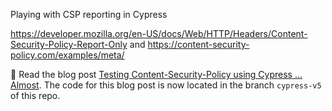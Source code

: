 Playing with CSP reporting in Cypress

https://developer.mozilla.org/en-US/docs/Web/HTTP/Headers/Content-Security-Policy-Report-Only and https://content-security-policy.com/examples/meta/

📝 Read the blog post [Testing Content-Security-Policy using Cypress ... Almost](https://glebbahmutov.com/blog/testing-csp-almost/). The code for this blog post is now located in the branch `cypress-v5` of this repo.

